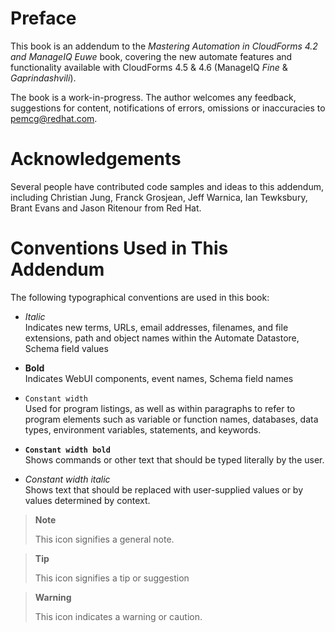 # Preface

This book is an addendum to the *Mastering Automation in CloudForms 4.2
and ManageIQ Euwe* book, covering the new automate features and
functionality available with CloudForms 4.5 & 4.6 (ManageIQ *Fine* &
*Gaprindashvili*).

The book is a work-in-progress. The author welcomes any feedback, suggestions for content, notifications of errors, omissions or inaccuracies to pemcg@redhat.com.

# Acknowledgements

Several people have contributed code samples and ideas to this addendum, including Christian Jung, Franck Grosjean, Jeff Warnica, Ian Tewksbury, Brant Evans and Jason Ritenour from Red Hat.

# Conventions Used in This Addendum

The following typographical conventions are used in this book:

  - *Italic*  
    Indicates new terms, URLs, email addresses, filenames, and file
    extensions, path and object names within the Automate Datastore,
    Schema field values

  - **Bold**  
    Indicates WebUI components, event names, Schema field names

  - `Constant width`  
    Used for program listings, as well as within paragraphs to refer to
    program elements such as variable or function names, databases, data
    types, environment variables, statements, and keywords.

  - **`Constant width bold`**  
    Shows commands or other text that should be typed literally by the
    user.

  - *Constant width italic*  
    Shows text that should be replaced with user-supplied values or by
    values determined by context.

> **Note**
> 
> This icon signifies a general note.

> **Tip**
> 
> This icon signifies a tip or suggestion

> **Warning**
> 
> This icon indicates a warning or caution.
